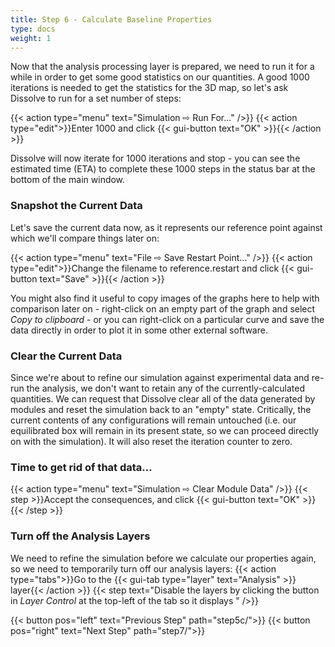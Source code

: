 ```yaml
---
title: Step 6 - Calculate Baseline Properties
type: docs
weight: 1
---
```


Now that the analysis processing layer is prepared, we need to run it for a while in order to get some good statistics on our quantities.
A good 1000 iterations is needed to get the statistics for the 3D map, so let's ask Dissolve to run for a set number of steps:

{{< action type="menu" text="Simulation &#8680; Run For..." />}}
{{< action type="edit">}}Enter 1000 and click {{< gui-button text="OK" >}}{{< /action >}}

Dissolve will now iterate for 1000 iterations and stop - you can see the estimated time (ETA) to complete these 1000 steps in the status bar at the bottom of the main window.

### Snapshot the Current Data

Let's save the current data now, as it represents our reference point against which we'll compare things later on:

{{< action type="menu" text="File &#8680; Save Restart Point..." />}}
{{< action type="edit">}}Change the filename to reference.restart and click {{< gui-button text="Save" >}}{{< /action >}}

You might also find it useful to copy images of the graphs here to help with comparison later on - right-click on an empty part of the graph and select _Copy to clipboard_ - or you can right-click on a particular curve and save the data directly in order to plot it in some other external software.

### Clear the Current Data

Since we're about to refine our simulation against experimental data and re-run the analysis, we don't want to retain any of the currently-calculated quantities. We can request that Dissolve clear all of the data generated by modules and reset the simulation back to an "empty" state. Critically, the current contents of any configurations will remain untouched (i.e. our equilibrated box will remain in its present state, so we can proceed directly on with the simulation). It will also reset the iteration counter to zero.

### Time to get rid of that data...

{{< action type="menu" text="Simulation &#8680; Clear Module Data" />}} {{< step >}}Accept the consequences, and click {{< gui-button text="OK" >}}{{< /step >}}

### Turn off the Analysis Layers

We need to refine the simulation before we calculate our properties again, so we need to temporarily turn off our analysis layers:
{{< action type="tabs">}}Go to the {{< gui-tab type="layer" text="Analysis" >}} layer{{< /action >}}
{{< step text="Disable the layers by clicking the   button in *Layer Control* at the top-left of the tab so it displays  " />}}

{{< button pos="left" text="Previous Step" path="step5c/">}} {{< button pos="right" text="Next Step" path="step7/">}}
